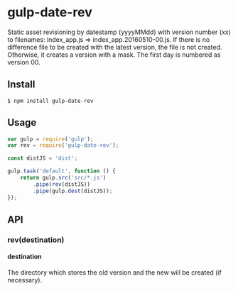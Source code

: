 # gulp-date-rev
Static asset revisioning by datestamp (yyyyMMdd) with version number (xx) to filenames: 
index_app.js => index_app.20160510-00.js.
If there is no difference file to be created with the latest version, the file is not created. 
Otherwise, it creates a version with a mask. The first day is numbered as version 00.

## Install
```
$ npm install gulp-date-rev
```

## Usage
```js
var gulp = require('gulp');
var rev = require('gulp-date-rev');

const distJS = 'dist';

gulp.task('default', function () {
	return gulp.src('src/*.js')
		.pipe(rev(distJS))
		.pipe(gulp.dest(distJS));
});
```


## API

### rev(destination)

#### destination

The directory which stores the old version and the new will be created (if necessary).